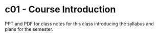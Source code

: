 # c01 - Course Introduction

PPT and PDF for class notes for this class introducing the syllabus and plans for the semester.
